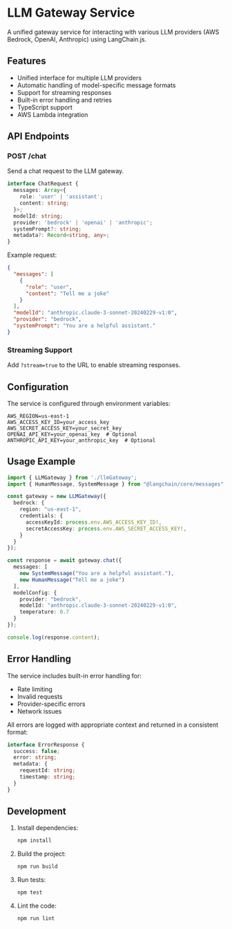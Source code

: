 # LLM Gateway Service

A unified gateway service for interacting with various LLM providers (AWS Bedrock, OpenAI, Anthropic) using LangChain.js.

## Features

- Unified interface for multiple LLM providers
- Automatic handling of model-specific message formats
- Support for streaming responses
- Built-in error handling and retries
- TypeScript support
- AWS Lambda integration

## API Endpoints

### POST /chat

Send a chat request to the LLM gateway.

```typescript
interface ChatRequest {
  messages: Array<{
    role: 'user' | 'assistant';
    content: string;
  }>;
  modelId: string;
  provider: 'bedrock' | 'openai' | 'anthropic';
  systemPrompt?: string;
  metadata?: Record<string, any>;
}
```

Example request:
```json
{
  "messages": [
    {
      "role": "user",
      "content": "Tell me a joke"
    }
  ],
  "modelId": "anthropic.claude-3-sonnet-20240229-v1:0",
  "provider": "bedrock",
  "systemPrompt": "You are a helpful assistant."
}
```

### Streaming Support

Add `?stream=true` to the URL to enable streaming responses.

## Configuration

The service is configured through environment variables:

```env
AWS_REGION=us-east-1
AWS_ACCESS_KEY_ID=your_access_key
AWS_SECRET_ACCESS_KEY=your_secret_key
OPENAI_API_KEY=your_openai_key  # Optional
ANTHROPIC_API_KEY=your_anthropic_key  # Optional
```

## Usage Example

```typescript
import { LLMGateway } from './llmGateway';
import { HumanMessage, SystemMessage } from "@langchain/core/messages";

const gateway = new LLMGateway({
  bedrock: {
    region: "us-east-1",
    credentials: {
      accessKeyId: process.env.AWS_ACCESS_KEY_ID!,
      secretAccessKey: process.env.AWS_SECRET_ACCESS_KEY!,
    }
  }
});

const response = await gateway.chat({
  messages: [
    new SystemMessage("You are a helpful assistant."),
    new HumanMessage("Tell me a joke")
  ],
  modelConfig: {
    provider: "bedrock",
    modelId: "anthropic.claude-3-sonnet-20240229-v1:0",
    temperature: 0.7
  }
});

console.log(response.content);
```

## Error Handling

The service includes built-in error handling for:
- Rate limiting
- Invalid requests
- Provider-specific errors
- Network issues

All errors are logged with appropriate context and returned in a consistent format:

```typescript
interface ErrorResponse {
  success: false;
  error: string;
  metadata: {
    requestId: string;
    timestamp: string;
  }
}
```

## Development

1. Install dependencies:
   ```bash
   npm install
   ```

2. Build the project:
   ```bash
   npm run build
   ```

3. Run tests:
   ```bash
   npm test
   ```

4. Lint the code:
   ```bash
   npm run lint
   ``` 
